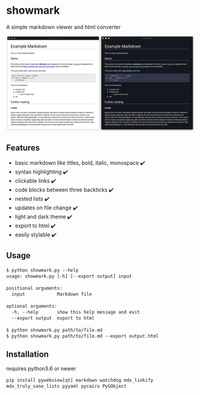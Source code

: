 # showmark
A simple markdown viewer and html converter

![example](examples/example.png)


## Features
 - basic markdown like titles, bold, italic, monospace ✔️
 - syntax highlighting ✔️
 - clickable links ✔️
 - code blocks between three backticks ✔️
 - nested lists ✔️
 - updates on file change ✔️
 - light and dark theme ✔️
 - export to html ✔️
 - easily stylable ✔️

## Usage

```
$ python showmark.py --help
usage: showmark.py [-h] [--export output] input

positional arguments:
  input            Markdown file

optional arguments:
  -h, --help       show this help message and exit
  --export output  export to html

$ python showmark.py path/to/file.md
$ python showmark.py path/to/file.md --export output.html
```

## Installation

requires python3.6 or newer
```
pip install pywebview[qt] markdown watchdog mdx_linkify mdx_truly_sane_lists pyyaml pycairo PyGObject
```
